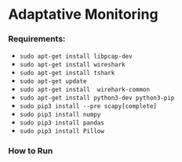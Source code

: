 # Adaptative Monitoring
### Requirements:

* ```sudo apt-get install libpcap-dev```
* ```sudo apt-get install wireshark```
* ```sudo apt-get install tshark```
* ```sudo apt-get update```
* ```sudo apt-get install  wirehark-common```
* ```sudo apt-get install python3-dev python3-pip```
* ```sudo pip3 install --pre scapy[complete]```
* ```sudo pip3 install numpy```
* ```sudo pip3 install pandas```
* ```sudo pip3 install Pillow```

### How to Run

